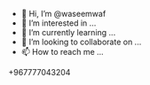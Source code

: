 - 👋 Hi, I’m @waseemwaf
- 👀 I’m interested in ...
- 🌱 I’m currently learning ...
- 💞️ I’m looking to collaborate on ...
- 📫 How to reach me ...

<!---
waseemwaf/waseemwaf is a ✨ special ✨ repository because its `README.md` (this file) appears on your GitHub profile.
You can click the Preview link to take a look at your changes.
--->+967777043204

